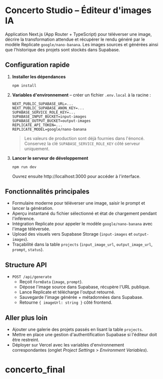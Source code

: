 # Concerto Studio – Éditeur d'images IA

Application Next.js (App Router + TypeScript) pour téléverser une image, décrire la transformation attendue et récupérer le rendu généré par le modèle Replicate `google/nano-banana`. Les images sources et générées ainsi que l'historique des projets sont stockés dans Supabase.

## Configuration rapide

1. **Installer les dépendances**
   ```bash
   npm install
   ```
2. **Variables d'environnement** – créer un fichier `.env.local` à la racine :
   ```dotenv
   NEXT_PUBLIC_SUPABASE_URL=...
   NEXT_PUBLIC_SUPABASE_ANON_KEY=...
   SUPABASE_SERVICE_ROLE_KEY=...
   SUPABASE_INPUT_BUCKET=input-images
   SUPABASE_OUTPUT_BUCKET=output-images
   REPLICATE_API_TOKEN=...
   REPLICATE_MODEL=google/nano-banana
   ```
   > Les valeurs de production sont déjà fournies dans l'énoncé. Conservez la clé `SUPABASE_SERVICE_ROLE_KEY` côté serveur uniquement.
3. **Lancer le serveur de développement**
   ```bash
   npm run dev
   ```
   Ouvrez ensuite http://localhost:3000 pour accéder à l'interface.

## Fonctionnalités principales

- Formulaire moderne pour téléverser une image, saisir le prompt et lancer la génération.
- Aperçu instantané du fichier sélectionné et état de chargement pendant l'inférence.
- Intégration Replicate pour appeler le modèle `google/nano-banana` avec l'image téléversée.
- Upload des visuels vers Supabase Storage (`input-images` et `output-images`).
- Traçabilité dans la table `projects` (`input_image_url`, `output_image_url`, `prompt`, `status`).

## Structure API

- `POST /api/generate`
  - Reçoit `FormData` (`image`, `prompt`).
  - Dépose l'image source dans Supabase, récupère l'URL publique.
  - Lance Replicate et télécharge l'output retourné.
  - Sauvegarde l'image générée + métadonnées dans Supabase.
  - Retourne `{ imageUrl: string }` côté frontend.

## Aller plus loin

- Ajouter une galerie des projets passés en lisant la table `projects`.
- Mettre en place une gestion d'authentification Supabase si l'éditeur doit être restreint.
- Déployer sur Vercel avec les variables d'environnement correspondantes (onglet *Project Settings* > *Environment Variables*).
# concerto_final
